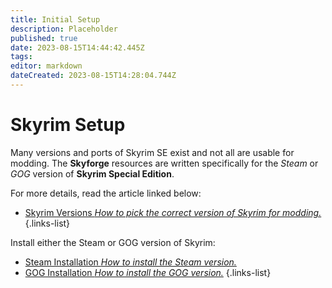 ```yaml
---
title: Initial Setup
description: Placeholder
published: true
date: 2023-08-15T14:44:42.445Z
tags: 
editor: markdown
dateCreated: 2023-08-15T14:28:04.744Z
---
```


# Skyrim Setup

Many versions and ports of Skyrim SE exist and not all are usable for modding. The **Skyforge** resources are written specifically for the *Steam* or *GOG* version of **Skyrim Special Edition**.

For more details, read the article linked below:

- [Skyrim Versions *How to pick the correct version of Skyrim for modding.*](/getting-started/initial-setup/skyrim-versions)
{.links-list}

Install either the Steam or GOG version of Skyrim:

- [Steam Installation *How to install the Steam version.*](/getting-started/initial-setup/steam)
- [GOG Installation *How to install the GOG version.*](/getting-started/initial-setup/gog)
{.links-list}